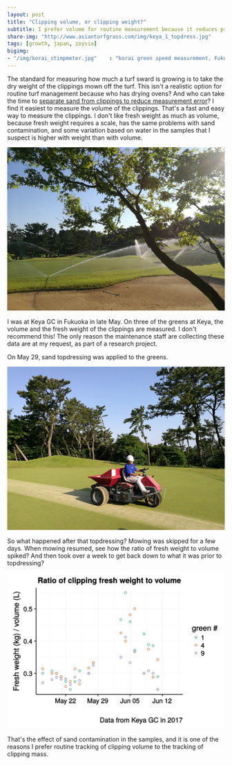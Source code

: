```yaml
---
layout: post
title: "Clipping volume, or clipping weight?"
subtitle: I prefer volume for routine measurement because it reduces problems with sand contamination
share-img: "http://www.asianturfgrass.com/img/keya_1_topdress.jpg"
tags: [growth, japan, zoysia]
bigimg:
- "/img/korai_stimpmeter.jpg"    : "korai green speed measurement, Fukuoka"
---
```


The standard for measuring how much a turf sward is growing is to take the dry weight of the clippings mown off the turf. This isn't a realistic option for routine turf management because who has drying ovens? And who can take the time to [separate sand from clippings to reduce measurement error](https://dl.sciencesocieties.org/publications/cs/abstracts/51/3/1268)? I find it easiest to measure the volume of the clippings. That's a fast and easy way to measure the clippings. I don't like fresh weight as much as volume, because fresh weight requires a scale, has the same problems with sand contamination, and some variation based on water in the samples that I suspect is higher with weight than with volume.

![*Acer palmatum* and korai putting green in Fukuoka](/img/keya_8_maple.jpg)

I was at Keya GC in Fukuoka in late May. On three of the greens at Keya, the volume and the fresh weight of the clippings are measured. I don't recommend this! The only reason the maintenance staff are collecting these data are at my request, as part of a research project.

On May 29, sand topdressing was applied to the greens.

![sand topdressing application to 1 green at Keya GC](/img/keya_1_topdress.jpg)

So what happened after that topdressing? Mowing was skipped for a few days. When mowing resumed, see how the ratio of fresh weight to volume spiked? And then took over a week to get back down to what it was prior to topdressing? 

![chart of ratio fresh weight to volume](/img/ratioChart.svg)

That's the effect of sand contamination in the samples, and it is one of the reasons I prefer routine tracking of clipping volume to the tracking of clipping mass.



